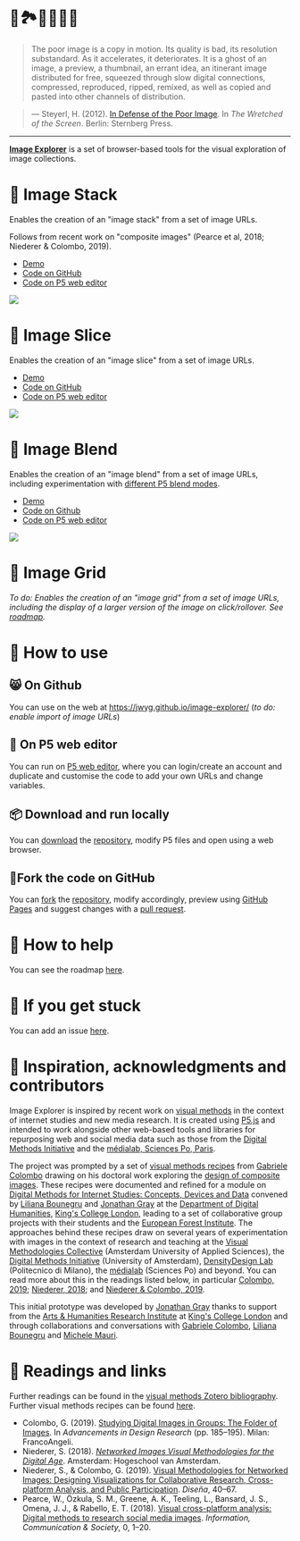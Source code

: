 # 🌌🏞🎑🌇🌁🔭

> The poor image is a copy in motion. Its quality is bad, its resolution substandard. As it accelerates, it deteriorates. It is a ghost of an image, a preview, a thumbnail, an errant idea, an itinerant image distributed for free, squeezed through slow digital connections, compressed, reproduced, ripped, remixed, as well as copied and pasted into other channels of distribution.

> –– Steyerl, H. (2012). [In Defense of the Poor Image](https://www.e-flux.com/journal/10/61362/in-defense-of-the-poor-image/). In *The Wretched of the Screen*. Berlin: Sternberg Press.

***

[**Image Explorer**](https://jwyg.github.io/image-explorer/) is a set of browser-based tools for the visual exploration of image collections.

# 🥞 Image Stack

Enables the creation of an "image stack" from a set of image URLs.

Follows from recent work on "composite images" (Pearce et al, 2018; Niederer & Colombo, 2019).

* [Demo](https://jwyg.github.io/image-explorer/image-stack)
* [Code on GitHub](https://github.com/jwyg/image-explorer/blob/gh-pages/image-stack/sketch.js)
* [Code on P5 web editor](https://editor.p5js.org/jwyg/sketches/vmGk8vbAU)


![](https://i.imgur.com/A6yZXyj.jpg?1)

# 🍉 Image Slice

Enables the creation of an "image slice" from a set of image URLs.

* [Demo](https://jwyg.github.io/image-explorer/image-slice)
* [Code on GitHub](https://github.com/jwyg/image-explorer/blob/gh-pages/image-slice/sketch.js)
* [Code on P5 web editor](https://editor.p5js.org/jwyg/sketches/Iv99Pz2mG)

![](https://i.imgur.com/lVT9R43.jpg?1)

# 🍹 Image Blend

Enables the creation of an "image blend" from a set of image URLs, including experimentation with [different P5 blend modes](https://p5js.org/reference/#/p5/blend).

* [Demo](https://jwyg.github.io/image-explorer/image-blend)
* [Code on Github](https://github.com/jwyg/image-explorer/blob/gh-pages/image-blend/sketch.js)
* [Code on P5 web editor](https://editor.p5js.org/jwyg/sketches/l34CpRlNO)

![](https://i.imgur.com/Fhvg8WF.jpg?1)

# 🍱 Image Grid

*To do: Enables the creation of an "image grid" from a set of image URLs, including the display of a larger version of the image on click/rollover. See [roadmap](https://github.com/jwyg/image-explorer/projects/1).*

# 🎒 How to use

## 😸 On Github

You can use on the web at <https://jwyg.github.io/image-explorer/> (*to do: enable import of image URLs*)

## 🧮 On P5 web editor

You can run on [P5 web editor](https://editor.p5js.org/jwyg/sketches/l34CpRlNO), where you can login/create an account and duplicate and customise the code to add your own URLs and change variables.

## 📦 Download and run locally

You can [download](https://github.com/jwyg/image-explorer/archive/gh-pages.zip) the [repository](https://github.com/jwyg/image-explorer), modify P5 files and open using a web browser.

## 🍴Fork the code on GitHub

You can [fork](https://help.github.com/en/github/getting-started-with-github/fork-a-repo) the [repository](https://github.com/jwyg/image-explorer), modify accordingly, preview using [GitHub Pages](https://pages.github.com/) and suggest changes with a [pull request](https://help.github.com/en/github/collaborating-with-issues-and-pull-requests/about-pull-requests).

# 🎏 How to help

You can see the roadmap [here](https://github.com/jwyg/image-explorer/projects/1).

# 🙈 If you get stuck

You can add an issue [here](https://github.com/jwyg/image-explorer/issues).

# 🐙 Inspiration, acknowledgments and contributors

Image Explorer is inspired by recent work on [visual methods](https://www.zotero.org/groups/visual_methods) in the context of internet studies and new media research. It is created using [P5.js](https://p5js.org/) and intended to work alongside other web-based tools and libraries for repurposing web and social media data such as those from the [Digital Methods Initiative](https://tools.digitalmethods.net/) and the [médialab, Sciences Po, Paris](http://tools.medialab.sciences-po.fr/).

The project was prompted by a set of [visual methods recipes](http://recipes.publicdatalab.org/) from [Gabriele Colombo](https://densitydesign.org/person/gabriele-colombo/) drawing on his doctoral work exploring the [design of composite images](https://www.politesi.polimi.it/handle/10589/141266). These recipes were documented and refined for a module on [Digital Methods for Internet Studies: Concepts, Devices and Data](https://www.kcl.ac.uk/artshums/depts/ddh/modules/level7/7aavdm28) convened by [Liliana Bounegru](https://lilianabounegru.org/) and [Jonathan Gray](http://jonathangray.org/) at the [Department of Digital Humanities](https://www.kcl.ac.uk/ddh), [King's College London](http://kcl.ac.uk/), leading to a set of collaborative group projects with their students and the [European Forest Institute](https://www.efi.int/). The approaches behind these recipes draw on several years of experimentation with images in the context of research and teaching at the [Visual Methodologies Collective](https://visualmethodologies.org/) (Amsterdam University of Applied Sciences), the [Digital Methods Initiative](http://digitalmethods.net/) (University of Amsterdam), [DensityDesign Lab](https://densitydesign.org/) (Politecnico di Milano), the [médialab](https://medialab.sciencespo.fr/) (Sciences Po) and beyond. You can read more about this in the readings listed below, in particular [Colombo, 2019](https://re.public.polimi.it/retrieve/handle/11311/1075861/340493/phd2019_Rampino_Mariani_Colombo.pdf); [Niederer, 2018](http://ojs.uc.cl/index.php/Disena/article/view/151); and [Niederer & Colombo, 2019](http://ojs.uc.cl/index.php/Disena/article/view/151).

This initial prototype was developed by [Jonathan Gray](http://jonathangray.org/) thanks to support from the [Arts & Humanities Research Institute](https://www.kcl.ac.uk/ahri) at [King's College London](http://kcl.ac.uk/) and through collaborations and conversations with [Gabriele Colombo](https://densitydesign.org/person/gabriele-colombo/), [Liliana Bounegru](https://lilianabounegru.org/) and [Michele Mauri](https://densitydesign.org/person/michele-mauri/).

# 📖 Readings and links

Further readings can be found in the [visual methods Zotero bibliography](https://www.zotero.org/groups/visual_methods). Further visual methods recipes can be found [here](http://recipes.publicdatalab.org/).

* Colombo, G. (2019). [Studying Digital Images in Groups: The Folder of Images](https://re.public.polimi.it/retrieve/handle/11311/1075861/340493/phd2019_Rampino_Mariani_Colombo.pdf). In *Advancements in Design Research* (pp. 185–195). Milan: FrancoAngeli.
* Niederer, S. (2018). [*Networked Images Visual Methodologies for the Digital Age*](https://pure.hva.nl/ws/files/4959407/networked_images_1_.pdf). Amsterdam: Hogeschool van Amsterdam.
* Niederer, S., & Colombo, G. (2019). [Visual Methodologies for Networked Images: Designing Visualizations for Collaborative Research, Cross-platform Analysis, and Public Participation](http://ojs.uc.cl/index.php/Disena/article/view/151). *Diseña*, 40–67.
* Pearce, W., Özkula, S. M., Greene, A. K., Teeling, L., Bansard, J. S., Omena, J. J., & Rabello, E. T. (2018). [Visual cross-platform analysis: Digital methods to research social media images](https://www.tandfonline.com/doi/full/10.1080/1369118X.2018.1486871). *Information, Communication & Society*, 0, 1–20.
